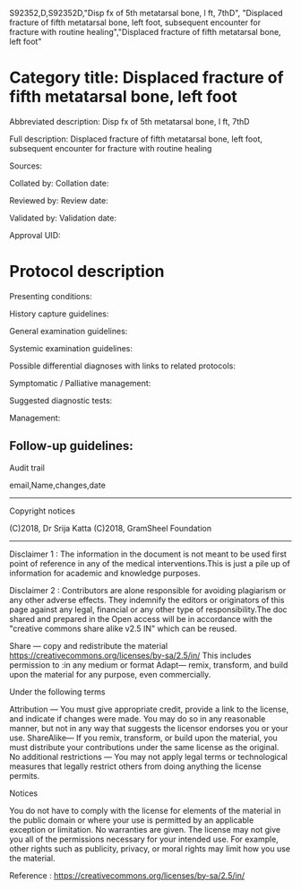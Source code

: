 S92352,D,S92352D,"Disp fx of 5th metatarsal bone, l ft, 7thD", "Displaced fracture of fifth metatarsal bone, left foot, subsequent encounter for fracture with routine healing","Displaced fracture of fifth metatarsal bone, left foot"
# Category title: Displaced fracture of fifth metatarsal bone, left foot

Abbreviated description: Disp fx of 5th metatarsal bone, l ft, 7thD

Full description: Displaced fracture of fifth metatarsal bone, left foot, subsequent encounter for fracture with routine healing

Sources:

Collated by:
Collation date:

Reviewed by:
Review date:

Validated by:
Validation date:

Approval UID:

# Protocol description

Presenting conditions:

History capture guidelines:

General examination guidelines:

Systemic examination guidelines:

Possible differential diagnoses with links to related protocols:

Symptomatic / Palliative management:

Suggested diagnostic tests:

Management:

Follow-up guidelines:
--------------------------------------
Audit trail

email,Name,changes,date

--------------------------------------
Copyright notices

(C)2018, Dr Srija Katta
(C)2018, GramSheel Foundation

--------------------------------------
Disclaimer 1 :
The information in the document is not meant to be used first point of reference in any of the medical interventions.This is just a pile up of information for academic and knowledge purposes.

Disclaimer 2 : Contributors are alone responsible for avoiding plagiarism or any other adverse effects. They indemnify the editors or originators of this page against any legal, financial or any other type of responsibility.The doc shared and prepared in the Open access will be in accordance with the "creative commons share alike v2.5 IN"  which can be reused. 


Share — copy and redistribute the material 
https://creativecommons.org/licenses/by-sa/2.5/in/
 This includes permission to :in any medium or format
Adapt— remix, transform, and build upon the material
for any purpose, even commercially.

Under the following terms

Attribution — You must give appropriate credit, provide a link to the license, and indicate if changes were made. You may do so in any reasonable manner, but not in any way that suggests the licensor endorses you or your use.
ShareAlike— If you remix, transform, or build upon the material, you must distribute your contributions under the same license as the original.
No additional restrictions — You may not apply legal terms or technological measures that legally restrict others from doing anything the license permits.

Notices

You do not have to comply with the license for elements of the material in the public domain or where your use is permitted by an applicable exception or limitation.
No warranties are given. The license may not give you all of the permissions necessary for your intended use. For example, other rights such as publicity, privacy, or moral rights may limit how you use the material.

 Reference : https://creativecommons.org/licenses/by-sa/2.5/in/

